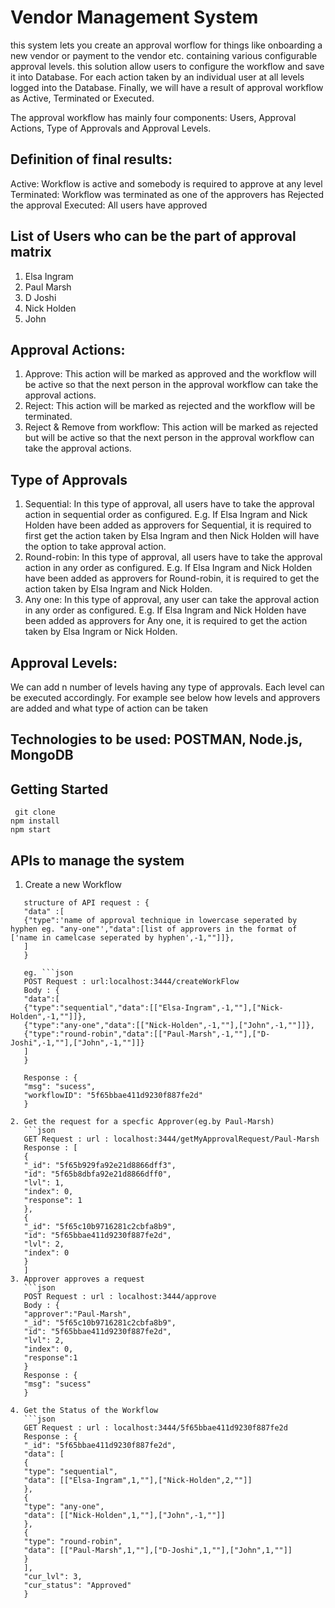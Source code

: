 # Vendor Management System
this system lets you create an approval worflow for things like onboarding a new vendor or payment to the vendor etc. containing various configurable approval levels. 
this solution allow users to configure the workflow and save it into Database. For each action taken by an individual user at all levels logged into the
Database. Finally, we will have a result of approval workflow as Active, Terminated or Executed.

The approval workflow has mainly four components: Users, Approval Actions, Type of Approvals and Approval Levels.

## Definition of final results:
Active: Workflow is active and somebody is required to approve at any level
Terminated: Workflow was terminated as one of the approvers has Rejected the approval
Executed: All users have approved

## List of Users who can be the part of approval matrix
1. Elsa Ingram
2. Paul Marsh
3. D Joshi
4. Nick Holden
5. John

## Approval Actions:
1. Approve: This action will be marked as approved and the workflow will be active so that
the next person in the approval workflow can take the approval actions.
2. Reject: This action will be marked as rejected and the workflow will be terminated.
3. Reject & Remove from workflow: This action will be marked as rejected but will be active
so that the next person in the approval workflow can take the approval actions.

## Type of Approvals
1. Sequential: In this type of approval, all users have to take the approval action in
sequential order as configured. E.g. If Elsa Ingram and Nick Holden have been added
as approvers for Sequential, it is required to first get the action taken by Elsa Ingram and
then Nick Holden will have the option to take approval action.
2. Round-robin: In this type of approval, all users have to take the approval action in any
order as configured. E.g. If Elsa Ingram and Nick Holden have been added as
approvers for Round-robin, it is required to get the action taken by Elsa Ingram and Nick
Holden.
3. Any one: In this type of approval, any user can take the approval action in any order as
configured. E.g. If Elsa Ingram and Nick Holden have been added as approvers for Any
one, it is required to get the action taken by Elsa Ingram or Nick Holden.

## Approval Levels:
We can add n number of levels having any type of approvals. Each level can
be executed accordingly. For example see below how levels and approvers are added and what
type of action can be taken

## Technologies to be used: POSTMAN, Node.js, MongoDB

## Getting Started
```
 git clone
npm install
npm start
```

## APIs to manage the system 
1. Create a new Workflow
```
   structure of API request : {
   "data" :[
   {"type":'name of approval technique in lowercase seperated by hyphen eg. "any-one"',"data":[list of approvers in the format of ['name in camelcase seperated by hyphen',-1,""]]},
   ]
   }
   
   eg. ```json
   POST Request : url:localhost:3444/createWorkFlow
   Body : {
   "data":[
   {"type":"sequential","data":[["Elsa-Ingram",-1,""],["Nick-Holden",-1,""]]},
   {"type":"any-one","data":[["Nick-Holden",-1,""],["John",-1,""]]},
   {"type":"round-robin","data":[["Paul-Marsh",-1,""],["D-Joshi",-1,""],["John",-1,""]]}
   ]
   }

   Response : {
   "msg": "sucess",
   "workflowID": "5f65bbae411d9230f887fe2d"
   }
 
2. Get the request for a specfic Approver(eg.by Paul-Marsh)
   ```json
   GET Request : url : localhost:3444/getMyApprovalRequest/Paul-Marsh
   Response : [
   {
   "_id": "5f65b929fa92e21d8866dff3",
   "id": "5f65b8dbfa92e21d8866dff0",
   "lvl": 1,
   "index": 0,
   "response": 1
   },
   {
   "_id": "5f65c10b9716281c2cbfa8b9",
   "id": "5f65bbae411d9230f887fe2d",
   "lvl": 2,
   "index": 0
   }
   ]
3. Approver approves a request
   ```json
   POST Request : url : localhost:3444/approve
   Body : {
   "approver":"Paul-Marsh",
   "_id": "5f65c10b9716281c2cbfa8b9",
   "id": "5f65bbae411d9230f887fe2d",
   "lvl": 2,
   "index": 0,
   "response":1
   }
   Response : {
   "msg": "sucess"
   }

4. Get the Status of the Workflow
   ```json
   GET Request : url : localhost:3444/5f65bbae411d9230f887fe2d
   Response : {
   "_id": "5f65bbae411d9230f887fe2d",
   "data": [
   {
   "type": "sequential",
   "data": [["Elsa-Ingram",1,""],["Nick-Holden",2,""]]
   },
   {
   "type": "any-one",
   "data": [["Nick-Holden",1,""],["John",-1,""]]
   },
   {
   "type": "round-robin",
   "data": [["Paul-Marsh",1,""],["D-Joshi",1,""],["John",1,""]]
   }
   ],
   "cur_lvl": 3,
   "cur_status": "Approved"
   }
